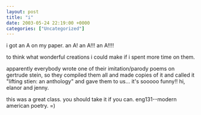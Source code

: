 ```yaml
---
layout: post
title: "i"
date: 2003-05-24 22:19:00 +0000
categories: ["Uncategorized"]
---
```


i got an A on my paper. an A! an A!!! an A!!!!

to think what wonderful creations i could make if i spent more time on them.

apparently everybody wrote one of their imitation/parody poems on gertrude stein, so they compiled them all and made copies of it and called it "lifting stien: an anthology" and gave them to us... it's sooooo funny!! hi, elanor and jenny. 

this was a great class. you should take it if you can. eng131--modern american poetry. =)